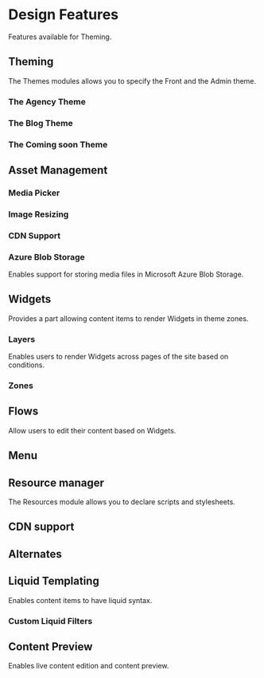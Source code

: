 # Design Features

Features available for Theming.

## Theming

The Themes modules allows you to specify the Front and the Admin theme.

### The Agency Theme

### The Blog Theme

### The Coming soon Theme

## Asset Management
   
### Media Picker

### Image Resizing

### CDN Support

### Azure Blob Storage

Enables support for storing media files in Microsoft Azure Blob Storage.

## Widgets

Provides a part allowing content items to render Widgets in theme zones.
    
### Layers

Enables users to render Widgets across pages of the site based on conditions.

### Zones

## Flows

Allow users to edit their content based on Widgets.

## Menu

## Resource manager

The Resources module allows you to declare scripts and stylesheets.

## CDN support

## Alternates

## Liquid Templating

Enables content items to have liquid syntax.

### Custom Liquid Filters 

## Content Preview

Enables live content edition and content preview.
